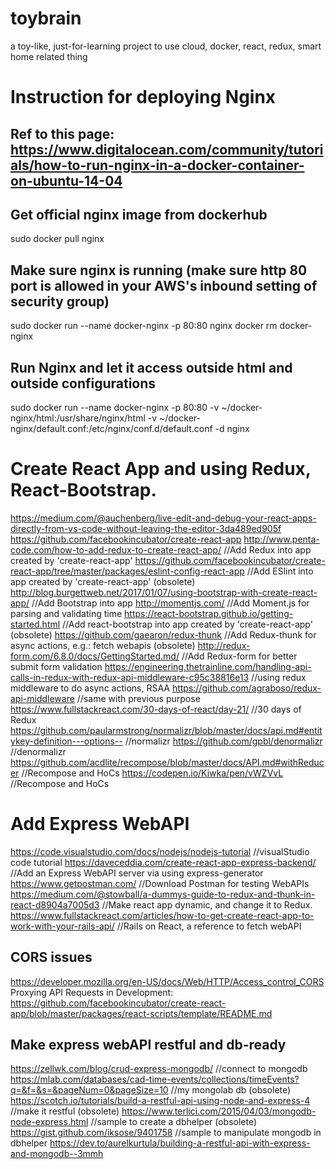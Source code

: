 # toybrain
a toy-like, just-for-learning project to use cloud, docker, react, redux, smart home related thing

# Instruction for deploying Nginx
## Ref to this page: https://www.digitalocean.com/community/tutorials/how-to-run-nginx-in-a-docker-container-on-ubuntu-14-04
## Get official nginx image from dockerhub
sudo docker pull nginx

## Make sure nginx is running (make sure http 80 port is allowed in your AWS's inbound setting of security group)
sudo docker run --name docker-nginx -p 80:80 nginx
docker rm docker-nginx

## Run Nginx and let it access outside html and outside configurations
sudo docker run --name docker-nginx -p 80:80 -v ~/docker-nginx/html:/usr/share/nginx/html -v ~/docker-nginx/default.conf:/etc/nginx/conf.d/default.conf -d nginx

# Create React App and using Redux, React-Bootstrap.
https://medium.com/@auchenberg/live-edit-and-debug-your-react-apps-directly-from-vs-code-without-leaving-the-editor-3da489ed905f
https://github.com/facebookincubator/create-react-app
http://www.penta-code.com/how-to-add-redux-to-create-react-app/ //Add Redux into app created by 'create-react-app'
https://github.com/facebookincubator/create-react-app/tree/master/packages/eslint-config-react-app //Add ESlint into app created by 'create-react-app'
(obsolete) http://blog.burgettweb.net/2017/01/07/using-bootstrap-with-create-react-app/ //Add Bootstrap into app
http://momentjs.com/  //Add Moment.js for parsing and validating time
https://react-bootstrap.github.io/getting-started.html //Add react-bootstrap into app created by 'create-react-app'
(obsolete) https://github.com/gaearon/redux-thunk //Add Redux-thunk for async actions, e.g.: fetch webapis
(obsolete) http://redux-form.com/6.8.0/docs/GettingStarted.md/ //Add Redux-form for better submit form validation
https://engineering.thetrainline.com/handling-api-calls-in-redux-with-redux-api-middleware-c95c38816e13 //using redux middleware to do async actions, RSAA
https://github.com/agraboso/redux-api-middleware //same with previous purpose
https://www.fullstackreact.com/30-days-of-react/day-21/ //30 days of Redux
https://github.com/paularmstrong/normalizr/blob/master/docs/api.md#entitykey-definition---options-- //normalizr
https://github.com/gpbl/denormalizr //denormalizr
https://github.com/acdlite/recompose/blob/master/docs/API.md#withReducer //Recompose and HoCs
https://codepen.io/Kiwka/pen/vWZVvL //Recompose and HoCs

# Add Express WebAPI
https://code.visualstudio.com/docs/nodejs/nodejs-tutorial //visualStudio code tutorial
https://daveceddia.com/create-react-app-express-backend/ //Add an Express WebAPI server via using express-generator
https://www.getpostman.com/ //Download Postman for testing WebAPIs
https://medium.com/@stowball/a-dummys-guide-to-redux-and-thunk-in-react-d8904a7005d3 //Make react app dynamic, and change it to Redux.
https://www.fullstackreact.com/articles/how-to-get-create-react-app-to-work-with-your-rails-api/ //Rails on React, a reference to fetch webAPI

## CORS issues
https://developer.mozilla.org/en-US/docs/Web/HTTP/Access_control_CORS
Proxying API Requests in Development: https://github.com/facebookincubator/create-react-app/blob/master/packages/react-scripts/template/README.md

## Make express webAPI restful and db-ready
https://zellwk.com/blog/crud-express-mongodb/ //connect to mongodb
https://mlab.com/databases/cad-time-events/collections/timeEvents?q=&f=&s=&pageNum=0&pageSize=10 //my mongolab db
(obsolete) https://scotch.io/tutorials/build-a-restful-api-using-node-and-express-4 //make it restful
(obsolete) https://www.terlici.com/2015/04/03/mongodb-node-express.html //sample to create a dbhelper
(obsolete) https://gist.github.com/iksose/9401758 //sample to manipulate mongodb in dbhelper
https://dev.to/aurelkurtula/building-a-restful-api-with-express-and-mongodb--3mmh
